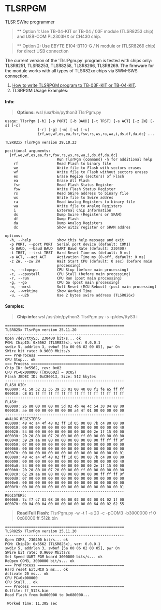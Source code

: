 # TLSRPGM
TLSR SWire programmer


>** Option 1:
Use TB-04-KIT or TB-04 / 03F module (TLSR8253 chip) and USB-COM PL2303HX or CH430 chip.

>** Option 2:
Use EBYTE E104-BT10-G / N module or (TLSR8269 chip) for direct USB connection


The current version of the 'TlsrPgm.py' program is tested with chips only: TLSR8251, TLSR8253, TLSR8258, TLSR8266, TLSR8269.
The firmware for the module works with all types of TLSR82xx chips via SWM-SWS connection.

1. [How to write TLSRPGM program to TB-03F-KIT or TB-04-KIT](https://github.com/pvvx/TLSRPGM/tree/main/sources/UART2SWire/tb-0x-pgm).
2. TLSRPGM Usage Examples:

#### Info: 
> **Options:** wsl /usr/bin/python3 TlsrPgm.py
```
usage: TlsrPgm [-h] [-p PORT] [-b BAUD] [-t TRST] [-a ACT] [-z ZW] [-s] [-c]
               [-r] [-g] [-m] [-w] [-u]
               {rf,we,wf,es,ea,fsr,fsw,rs,ws,ra,wa,i,ds,df,da,dc} ...

TLSR82xx TlsrPgm version 29.10.23

positional arguments:
  {rf,we,wf,es,ea,fsr,fsw,rs,ws,ra,wa,i,ds,df,da,dc}
                        Run TlsrPgm {command} -h for additional help
    rf                  Read Flash to binary file
    we                  Write file to Flash with sectors erases
    wf                  Write file to Flash without sectors erases
    es                  Erase Region (sectors) of Flash
    ea                  Erase All Flash
    fsr                 Read Flash Status Register
    fsw                 Write Flash Status Register
    rs                  Read SWire address to binary file
    ws                  Write file to Swire addres
    ra                  Read Analog Registers to binary file
    wa                  Write file to Analog Registers
    i                   External Chip Information
    ds                  Dump Swire (Registers or SRAM)
    df                  Dump Flash
    da                  Dump Analog Registers
    dc                  Show uit32 register or SRAM addres

options:
  -h, --help            show this help message and exit
  -p PORT, --port PORT  Serial port device (default: COM1)
  -b BAUD, --baud BAUD  UART Baud Rate (default: 230400)
  -t TRST, --trst TRST  Hard Reset Time ms (default: 0 ms)
  -a ACT, --act ACT     Activation Time ms (0-off, default: 0 ms)
  -z ZW, --zw ZW        Wait Start CPU (default: 0 sec) (before main
                        processing)
  -s, --stopcpu         CPU Stop (before main processing)
  -c, --cpustall        CPU Stall (before main processing)
  -r, --run             CPU Run (post main processing)
  -g, --go              CPU Go (post main processing)
  -m, --mrst            Soft Reset (MCU Reboot) (post main processing)
  -w, --wrktime         Show Worked Time
  -u, --u2b             Use 2 bytes swire address (TLSR826x)
```

#### Samples:
> **Chip info:** wsl /usr/bin/python3 TlsrPgm.py -s -p/dev/ttyS3 i
```
=======================================================
TLSR825x TlsrPgm version 25.11.20
-------------------------------------------------------
Open /dev/ttyS3, 230400 bit/s... ok
PGM: ChipID: 0x5562 (TLSR825x), ver: 0.0.0.1
swdiv 5, addrlen 3, swbuf [5a 00 06 02 00 05], pwr On
SWire bit rate: 0.9600 Mbits/s
=== PreProcess ========================================
CPU Stop... ok
=== Process ===========================================
Chip ID: 0x5562, rev: 0x02
CPU PC=0x000000 ([0x0602] = 0x05)
Flash JEDEC ID: 0xC86013, Size: 512 kbytes
-------------------------------------------------------
FLASH UID:
000000: 41 50 32 31 36 39 33 01 00 40 00 f1 fe e5 ff ff 
000010: c8 01 ff ff ff ff ff ff ff ff ff ff ff ff ff ff 
-------------------------------------------------------
FLASH:
000000: 26 80 00 00 00 00 5d 02 4b 4e 4c 54 30 04 88 00 
000010: ae 80 00 00 00 00 00 00 a4 4f 01 00 00 00 00 00 
-------------------------------------------------------
ANALOG REGISTERS:
000000: 48 4c a4 4f 48 02 ff 1d 05 00 00 7b c4 80 00 00 
000010: 00 00 00 00 00 00 00 00 00 00 00 00 00 00 00 40 
000020: 54 00 00 00 00 00 00 00 00 00 00 2e 1f 15 00 00 
000030: 20 20 80 80 07 20 00 00 00 ff 00 00 00 00 00 00 
000040: 39 29 aa 00 80 00 00 00 00 00 00 00 ff ff ff 0f 
000050: 07 00 00 00 00 00 00 00 00 00 00 00 00 00 00 00 
000060: 00 00 00 00 00 00 00 00 00 00 00 00 00 00 00 00 
000070: 00 00 00 00 00 00 00 00 00 00 00 00 00 00 00 01 
000080: 48 4c a4 4f 48 02 ff 1d 05 00 00 7b c4 80 00 00 
000090: 00 00 00 00 00 00 00 00 00 00 00 00 00 00 00 40 
0000a0: 54 00 00 00 00 00 00 00 00 00 00 2e 1f 15 00 00 
0000b0: 20 20 80 80 07 20 00 00 00 ff 00 00 00 00 00 00 
0000c0: 62 29 aa 00 80 00 00 00 00 00 00 00 ff ff ff 0f 
0000d0: 07 00 00 00 00 00 00 00 00 00 00 00 00 00 00 00 
0000e0: 00 00 00 00 00 00 00 00 00 00 00 00 00 00 00 00 
0000f0: 00 00 00 00 00 00 00 00 00 00 00 00 00 00 00 01 
-------------------------------------------------------
REGISTERS:
000060: 7c f7 c7 83 08 30 06 00 02 00 02 00 01 02 1f 00 
000070: 00 04 00 04 00 00 00 00 00 00 00 64 00 02 62 55 
```

> **Read Full Flash:** TlsrPgm.py -w -t 1 -a 20 -c -pCOM3 -b3000000 rf 0 0x80000 ff_512k.bin
```
=======================================================
TLSR825x TlsrPgm version 25.11.20
-------------------------------------------------------
Open COM3, 230400 bit/s... ok
PGM: ChipID: 0x5562 (TLSR825x), ver: 0.0.0.1
swdiv 5, addrlen 3, swbuf [5a 00 06 02 00 05], pwr On
SWire bit rate: 0.9600 Mbits/s
Set Speed UART PGM board 3000000 bits/s... ok
ReOpen COM3, 3000000 bit/s... ok
=== PreProcess ========================================
Hard reset Ext.MCU 5 ms... ok
Activate 20 ms... ok
CPU PC=0x000000
CPU Stall... ok
=== Process ===========================================
Outfile: ff_512k.bin
Read Flash from 0x000000 to 0x080000...
                               
 Worked Time: 11.305 sec
```
